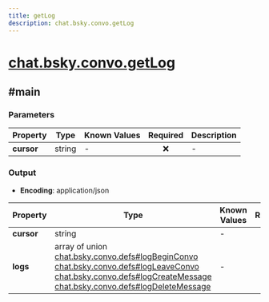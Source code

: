 ```yaml
---
title: getLog
description: chat.bsky.convo.getLog
---
```


# [chat.bsky.convo.getLog](https://github.com/myConsciousness/atproto.dart/blob/main/lexicons/chat/bsky/convo/getLog.json)

## #main

### Parameters

| Property | Type | Known Values | Required | Description |
| --- | --- | --- | :---: | --- |
| **cursor** | string | - | ❌ | - |

### Output

- **Encoding**: application/json

| Property | Type | Known Values | Required | Description |
| --- | --- | --- | :---: | --- |
| **cursor** | string | - | ❌ | - |
| **logs** | array of union<br/>[chat.bsky.convo.defs#logBeginConvo](../../../../lexicons/chat/bsky/convo/defs.md#logbeginconvo)<br/>[chat.bsky.convo.defs#logLeaveConvo](../../../../lexicons/chat/bsky/convo/defs.md#logleaveconvo)<br/>[chat.bsky.convo.defs#logCreateMessage](../../../../lexicons/chat/bsky/convo/defs.md#logcreatemessage)<br/>[chat.bsky.convo.defs#logDeleteMessage](../../../../lexicons/chat/bsky/convo/defs.md#logdeletemessage) | - | ✅ | - |
